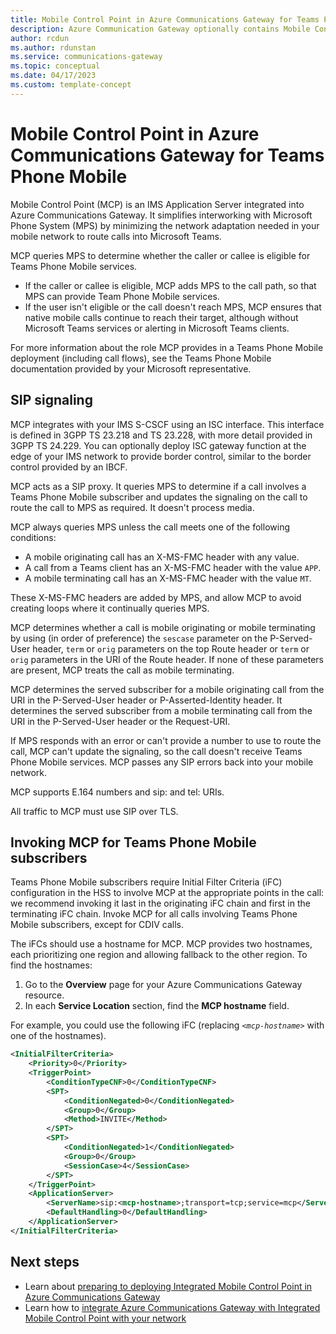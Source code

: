 ```yaml
---
title: Mobile Control Point in Azure Communications Gateway for Teams Phone Mobile
description: Azure Communication Gateway optionally contains Mobile Control Point for anchoring Teams Phone Mobile calls in the Microsoft Cloud
author: rcdun
ms.author: rdunstan
ms.service: communications-gateway
ms.topic: conceptual
ms.date: 04/17/2023
ms.custom: template-concept
---
```


# Mobile Control Point in Azure Communications Gateway for Teams Phone Mobile

Mobile Control Point (MCP) is an IMS Application Server integrated into Azure Communications Gateway. It simplifies interworking with Microsoft Phone System (MPS) by minimizing the network adaptation needed in your mobile network to route calls into Microsoft Teams.

MCP queries MPS to determine whether the caller or callee is eligible for Teams Phone Mobile services.

* If the caller or callee is eligible, MCP adds MPS to the call path, so that MPS can provide Team Phone Mobile services.
* If the user isn't eligible or the call doesn't reach MPS, MCP ensures that native mobile calls continue to reach their target, although without Microsoft Teams services or alerting in Microsoft Teams clients.

For more information about the role MCP provides in a Teams Phone Mobile deployment (including call flows), see the Teams Phone Mobile documentation provided by your Microsoft representative.

## SIP signaling

MCP integrates with your IMS S-CSCF using an ISC interface. This interface is defined in 3GPP TS 23.218 and TS 23.228, with more detail provided in 3GPP TS 24.229. You can optionally deploy ISC gateway function at the edge of your IMS network to provide border control, similar to the border control provided by an IBCF.

MCP acts as a SIP proxy. It queries MPS to determine if a call involves a Teams Phone Mobile subscriber and updates the signaling on the call to route the call to MPS as required. It doesn't process media. 

MCP always queries MPS unless the call meets one of the following conditions:

* A mobile originating call has an X-MS-FMC header with any value.
* A call from a Teams client has an X-MS-FMC header with the value `APP`.
* A mobile terminating call has an X-MS-FMC header with the value `MT`.

These X-MS-FMC headers are added by MPS, and allow MCP to avoid creating loops where it continually queries MPS.

MCP determines whether a call is mobile originating or mobile terminating by using (in order of preference) the `sescase` parameter on the P-Served-User header, `term` or `orig` parameters on the top Route header or `term` or `orig` parameters in the URI of the Route header. If none of these parameters are present, MCP treats the call as mobile terminating. 

MCP determines the served subscriber for a mobile originating call from the URI in the P-Served-User header or P-Asserted-Identity header.
It determines the served subscriber from a mobile terminating call from the URI in the P-Served-User header or the Request-URI.

If MPS responds with an error or can't provide a number to use to route the call, MCP can't update the signaling, so the call doesn't receive Teams Phone Mobile services. MCP passes any SIP errors back into your mobile network.

MCP supports E.164 numbers and sip: and tel: URIs.

All traffic to MCP must use SIP over TLS.

## Invoking MCP for Teams Phone Mobile subscribers

Teams Phone Mobile subscribers require Initial Filter Criteria (iFC) configuration in the HSS to involve MCP at the appropriate points in the call: we recommend invoking it last in the originating iFC chain and first in the terminating iFC chain. Invoke MCP for all calls involving Teams Phone Mobile subscribers, except for CDIV calls.

The iFCs should use a hostname for MCP. MCP provides two hostnames, each prioritizing one region and allowing fallback to the other region. To find the hostnames:

1. Go to the **Overview** page for your Azure Communications Gateway resource.
1. In each **Service Location** section, find the **MCP hostname** field.

For example, you could use the following iFC (replacing *`<mcp-hostname>`* with one of the hostnames).

```xml
<InitialFilterCriteria>
    <Priority>0</Priority>
    <TriggerPoint>
        <ConditionTypeCNF>0</ConditionTypeCNF>
        <SPT>
            <ConditionNegated>0</ConditionNegated>
            <Group>0</Group>
            <Method>INVITE</Method>
        </SPT>
        <SPT>
            <ConditionNegated>1</ConditionNegated>
            <Group>0</Group>
            <SessionCase>4</SessionCase>
        </SPT>
    </TriggerPoint>
    <ApplicationServer>
        <ServerName>sip:<mcp-hostname>;transport=tcp;service=mcp</ServerName>
        <DefaultHandling>0</DefaultHandling>
    </ApplicationServer>
</InitialFilterCriteria>
```

## Next steps

- Learn about [preparing to deploying Integrated Mobile Control Point in Azure Communications Gateway](prepare-to-deploy.md)
- Learn how to [integrate Azure Communications Gateway with Integrated Mobile Control Point with your network](prepare-for-live-traffic-operator-connect.md)


